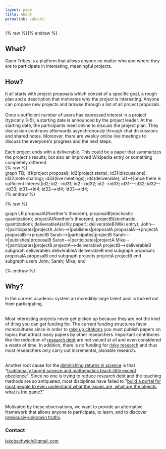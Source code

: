 ```yaml
---
layout: page
title: About
permalink: /about/
---
```


{% raw %}<script src="https://cdnjs.cloudflare.com/ajax/libs/mermaid/8.4.4/mermaid.min.js"></script>{% endraw %}

## What?

Open Tribes is a platform that allows anyone no matter who and where they are to participate in interesting, meaningful projects.  

## How?

<div class="container" >
  <div class="row">
    <div class="col-6">
    It all starts with project proposals which consist of a specific goal, a rough plan and a description that motivates why the project is interesting. Anyone can propose new projects and browse through a list of all project proposals. <br><br> Once a sufficient number of users has expressed interest in a project (typically 3-5), a starting date is announced by the project leader. At the starting date, the participants meet online to discuss the project plan. They discussion continues afterwards asynchronously through chat discussions and shared notes. Moreover, there are weekly online live meetings to discuss the everyone's progress and the next steps. <br><br> Each project ends with a deliverable. This could be a paper that summarizes the project's results, but also an improved Wikipedia entry or something completely different.
    </div>
    <div class="col-6" style="maring: 0 auto;">
{% raw %}<div class="mermaid">
graph TB;
    id1(project proposal);
    id2(project starts);
    id31(discussions);
    id32(note sharing);
    id33(live meetings);
    id4(deliverable);
    id1-->|once there is sufficient interest|id2;
    id2-->id31;
    id2-->id32;
    id2-->id33;
    id31---id32;
    id32---id33;
    id31-->id4;
    id32-->id4;
    id33-->id4;
</div>{% endraw %}
    </div>
  </div>
</div>







{% raw %}<div class="mermaid">
graph LR
    proposalA(Noether's theorem);
    proposalB(stochastic quantization);
    projectA(Noether's theorem);
    projectB(stochastic quantization);
    deliverableA(arXiv paper);
    deliverableB(Wiki entry);
    John-->|participates|projectA
    John-->|publishes|proposalA
    proposalA-->projectA
    proposalB-->projectB
    Sarah-->|participates|projectB
    Sarah-->|publishes|proposalB
    Sarah-->|participates|projectA
    Mike-->|participates|projectB
    projectA-->deliverableA
    projectB-->deliverableB
    subgraph deliverables
    deliverableA 
    deliverableB
    end
    subgraph proposals
    proposalA
    proposalB
    end
    subgraph projects
    projectA
    projectB
    end
    subgraph users
   John;
   Sarah;
    Mike;
    end
</div>{% endraw %}

## Why?

In the current academic system an incredibly large talent pool is locked out from participating.<br><br>

Most interesting projects never get picked up because they are not the kind of thing you can get funding for. The current funding structures favor monocultures since in order to [rake up citations](https://arxiv.org/abs/1603.01204) you must publish papers on topics that attract many papers by other researchers. Important contributes like the reduction of [research debt](https://distill.pub/2017/research-debt/) are not valued at all and even considered a waste of time. In addition, there is no funding for [risky research](https://physicstoday.scitation.org/doi/10.1063/1.1996476) and thus most researchers only carry out incremental, planable research. <br><br>

Another root cause for the [diminishing returns in science](https://www.theatlantic.com/science/archive/2018/11/diminishing-returns-science/575665/) is that "[traditionally taught science and mathematics teach little except obedience](https://arxiv.org/abs/physics/0512202)". Since no one is trying to reduce research debt and the teaching methods are so antiquated, most disciplines have failed to "[build a portal for most people to even understand what the issues are, what are the objects, what is the game?](http://podcasts.joerogan.net/podcasts/eric-weinstein-2)" <br><br>

Motivated by these observations, we want to provide an alternative framework that allows anyone to participate, to learn, and to discover [previously-unknown truths](https://meaningness.com/metablog/upgrade-your-cargo-cult). 


### Contact

[jakobschwich@gmail.com](mailto:jakobschwich@gmail.com)
